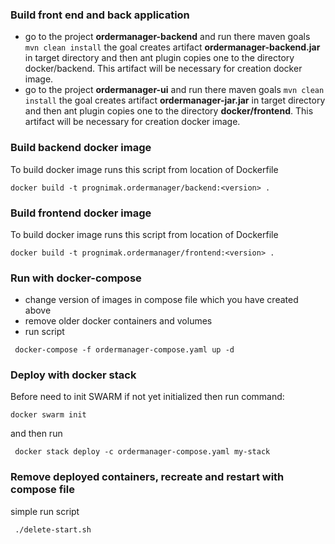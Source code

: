### Build front end and back application 
- go to the project **ordermanager-backend** and run there maven goals ```mvn clean install``` the goal creates artifact **ordermanager-backend.jar** in
target directory and then ant plugin copies  one to the directory docker/backend. This artifact will be necessary 
for creation docker image. 
- go to the project **ordermanager-ui** and run there maven goals ```mvn clean install``` the goal creates artifact **ordermanager-jar.jar** in
target directory and then ant plugin copies  one to the directory **docker/frontend**. This artifact will be necessary 
for creation docker image. 

### Build backend docker image
To build docker image runs this script from location of Dockerfile
````
docker build -t prognimak.ordermanager/backend:<version> .
````
### Build frontend docker image
To build docker image runs this script from location of Dockerfile
````
docker build -t prognimak.ordermanager/frontend:<version> .
````


### Run with docker-compose
- change version of images in compose file which you have created above
- remove older docker containers and volumes
- run script 
```
 docker-compose -f ordermanager-compose.yaml up -d
```

### Deploy with docker stack
Before need to init SWARM if not yet initialized then run command:
```
docker swarm init
```
and then run
```
 docker stack deploy -c ordermanager-compose.yaml my-stack
```

### Remove deployed containers, recreate and restart with compose file 
simple run script
```
 ./delete-start.sh
```